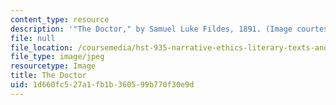 ```yaml
---
content_type: resource
description: '"The Doctor," by Samuel Luke Fildes, 1891. (Image courtesy of Wikipedia.)'
file: null
file_location: /coursemedia/hst-935-narrative-ethics-literary-texts-and-moral-issues-in-medicine-january-iap-2007/1d660fc527a1fb1b360599b770f30e9d_chp_the_doctor.jpg
file_type: image/jpeg
resourcetype: Image
title: The Doctor
uid: 1d660fc5-27a1-fb1b-3605-99b770f30e9d
---
```


